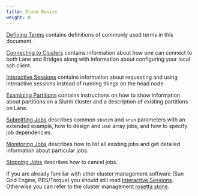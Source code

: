 ```yaml
---
title: Slurm Basics
weight: 0
---
```

[Defining Terms](/lane-cluster/slurm-basics/defining-terms) contains definitions of commonly used terms in this document.

[Connecting to Clusters](/lane-cluster/slurm-basics/connecting) contains information about how one can connect to both Lane and Bridges along with information about configuring your local ssh client.

[Interactive Sessions](/lane-cluster/slurm-basics/interactive-sessions) contains information about requesting and using interactive sessions instead of running things on the head node.

[Examining Partitions](/lane-cluster/slurm-basics/examining-partitions) contains instructions on how to show information about partitions on a Slurm cluster and a description of existing partitions on Lane.

[Submitting Jobs](/lane-cluster/slurm-basics/submitting-jobs) describes common `sbatch` and `srun` parameters with an extended example, how to design and use array jobs, and how to specify job dependencies.

[Monitoring Jobs](/lane-cluster/slurm-basics/monitoring-jobs) describes how to list all existing jobs and get detailed information about particular jobs.

[Stopping Jobs](/lane-cluster/slurm-basics/stopping-jobs) describes how to cancel jobs.

If you are already familiar with other cluster management software (Sun Grid Engine, PBS/Torque) you should still read
[Interactive Sessions](https://gitlab.com/mguler/lane_cluster/-/wikis/Slurm-Basics#interactive-sessions).
Otherwise you can refer to the cluster management [rosetta stone](https://slurm.schedmd.com/rosetta.pdf).
